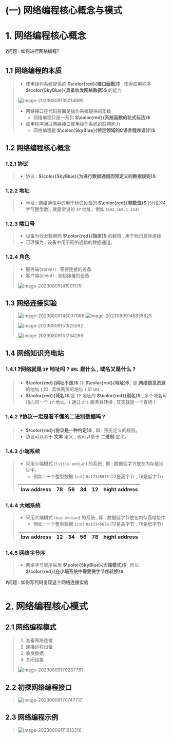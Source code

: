# (一) 网络编程核心概念与模式

# 1. 网络编程核心概念

❓问题 : 如何进行网络编程?

## 1.1 网络编程的本质

>- 使用操作系统提供的 **$\color{red}{接口函数}$** , 使得应用程序 **$\color{SkyBlue}{具备收发网络数据}$** 的能力
>
><img src="./assets/image-20230809135014995.png" alt="image-20230809135014995" />
>
>- 网络接口在代码层面是操作系统提供的函数
>   - 网络编程只是一系列 **$\color{red}{系统函数的花式玩法}$**
>- 应用程序通过网络接口使用操作系统的联网能力
>   - 网络编程是 **$\color{SkyBlue}{特定领域的C语言程序设计}$**

## 1.2 网络编程核心概念

### 1.2.1 协议

>- 协议 : **$\color{SkyBlue}{为进行数据通信而预定义的数据规则}$**

### 1.2.2 地址

>- 地址 : 网络通信中的用于标识设备的 **$\color{red}{整数值}$** (分段的4字节整型数), 就是常说的 `IP` 地址。例如 (`192.168.1.254`)

### 1.2.3 端口号 

> - 设备为收发数据而 **$\color{red}{指定}$** 的数值 , 用于标识具体连接
> - 可理解为 : 设备中用于网络通信的数据通道。

### 1.2.4 角色

>- 服务端(server) : 等待连接的设备
>- 客户端(client) : 发起连接的设备
>
> <img src="./assets/image-20230809141901179.png" alt="image-20230809141901179" />

## 1.3 网络连接实验

><img src="./assets/image-20230809145037066.png" alt="image-20230809145037066" />
>
><img src="./assets/image-20230809145835625.png" alt="image-20230809145835625" />
>
>![image-20230809151525592](./assets/image-20230809151525592.png)
>
><img src="./assets/image-20230809151734269.png" alt="image-20230809151734269" />

## 1.4 网络知识充电站

### 1.4.1 ❓网络就是 `IP` 地址吗 ? `URL` 是什么 , 域名又是什么 ?

>- **$\color{red}{网址不是}$** `IP` **$\color{red}{地址}$** , 是 **网络信息资源** 的地址 ( 如 : 具体网页的地址 ) 即 `URL` 。
>- **$\color{red}{域名}$** 是 `IP` 地址的 **$\color{red}{别名}$** , 多个域名可指向同一个 `IP` 地址。( 通过 `dns` 服务器转换 , 其实就是一个查询 )

### 1.4.2 ❓协议一定是看不懂的二进制数据吗 ?

>- **$\color{red}{协议是一种约定}$** , 即 : 预先定义的规则。
>- 协议可以基于 **文本** 定义 , 也可以基于 **二进制** 定义。

### 1.4.3 小端系统

> - 采用小端模式 (`little-endian`) 的系统 , 即 : 数据低字节放在内存低地址中。
>   - 例如 : 一个整型数据 (`int`) `0x12345678` (12是高字节 , 78是低字节)
>
> | low address |  78  |  56  |  34  |  12  | hight address |
> | :---------: | :--: | :--: | :--: | :--: | :-----------: |
>
> 

### 1.4.4 大端系统

> - 采用大端模式 (`big-endian`) 的系统 , 即 : 数据低字节放在内存高地址中
>   - 例如 : 一个整型数据 (`int`) `0x12345678` (12是高字节 , 78是低字节)
>
> | low address |  12  |  34  |  56  |  78  | hight address |
> | :---------: | :--: | :--: | :--: | :--: | :-----------: |

### 1.4.5 网络字节序

>- 网络字节顺序采用 **$\color{SkyBlue}{大端模式}$** , 所以 : **$\color{red}{在小端系统中需要做字节序转换}$**

❓问题 : 如何写代码复现这个网络连接实验

# 2. 网络编程核心模式

## 2.1 网络编程模式

>1. 准备网络连接
>2. 连接远程设备
>3. 收发数据
>4. 关闭连接
>
><img src="./assets/image-20230809170237781.png" alt="image-20230809170237781" />

## 2.2 初探网络编程接口

><img src="./assets/image-20230809170747717.png" alt="image-20230809170747717" />

## 2.3 网络编程示例

><img src="./assets/image-20230809171613316.png" alt="image-20230809171613316" />

